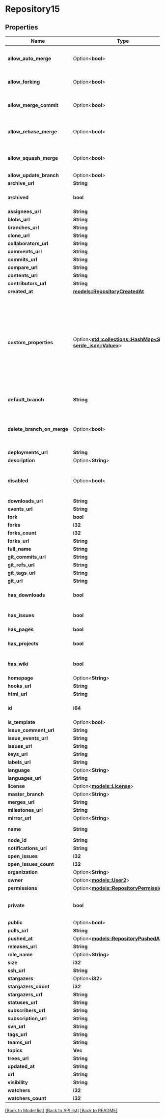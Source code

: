 # Repository15

## Properties

Name | Type | Description | Notes
------------ | ------------- | ------------- | -------------
**allow_auto_merge** | Option<**bool**> | Whether to allow auto-merge for pull requests. | [optional][default to false]
**allow_forking** | Option<**bool**> | Whether to allow private forks | [optional]
**allow_merge_commit** | Option<**bool**> | Whether to allow merge commits for pull requests. | [optional][default to true]
**allow_rebase_merge** | Option<**bool**> | Whether to allow rebase merges for pull requests. | [optional][default to true]
**allow_squash_merge** | Option<**bool**> | Whether to allow squash merges for pull requests. | [optional][default to true]
**allow_update_branch** | Option<**bool**> |  | [optional]
**archive_url** | **String** |  | 
**archived** | **bool** | Whether the repository is archived. | [default to false]
**assignees_url** | **String** |  | 
**blobs_url** | **String** |  | 
**branches_url** | **String** |  | 
**clone_url** | **String** |  | 
**collaborators_url** | **String** |  | 
**comments_url** | **String** |  | 
**commits_url** | **String** |  | 
**compare_url** | **String** |  | 
**contents_url** | **String** |  | 
**contributors_url** | **String** |  | 
**created_at** | [**models::RepositoryCreatedAt**](Repository_created_at.md) |  | 
**custom_properties** | Option<[**std::collections::HashMap<String, serde_json::Value>**](serde_json::Value.md)> | The custom properties that were defined for the repository. The keys are the custom property names, and the values are the corresponding custom property values. | [optional]
**default_branch** | **String** | The default branch of the repository. | 
**delete_branch_on_merge** | Option<**bool**> | Whether to delete head branches when pull requests are merged | [optional][default to false]
**deployments_url** | **String** |  | 
**description** | Option<**String**> |  | 
**disabled** | Option<**bool**> | Returns whether or not this repository is disabled. | [optional]
**downloads_url** | **String** |  | 
**events_url** | **String** |  | 
**fork** | **bool** |  | 
**forks** | **i32** |  | 
**forks_count** | **i32** |  | 
**forks_url** | **String** |  | 
**full_name** | **String** |  | 
**git_commits_url** | **String** |  | 
**git_refs_url** | **String** |  | 
**git_tags_url** | **String** |  | 
**git_url** | **String** |  | 
**has_downloads** | **bool** | Whether downloads are enabled. | [default to true]
**has_issues** | **bool** | Whether issues are enabled. | [default to true]
**has_pages** | **bool** |  | 
**has_projects** | **bool** | Whether projects are enabled. | [default to true]
**has_wiki** | **bool** | Whether the wiki is enabled. | [default to true]
**homepage** | Option<**String**> |  | 
**hooks_url** | **String** |  | 
**html_url** | **String** |  | 
**id** | **i64** | Unique identifier of the repository | 
**is_template** | Option<**bool**> |  | [optional]
**issue_comment_url** | **String** |  | 
**issue_events_url** | **String** |  | 
**issues_url** | **String** |  | 
**keys_url** | **String** |  | 
**labels_url** | **String** |  | 
**language** | Option<**String**> |  | 
**languages_url** | **String** |  | 
**license** | Option<[**models::License**](License.md)> |  | 
**master_branch** | Option<**String**> |  | [optional]
**merges_url** | **String** |  | 
**milestones_url** | **String** |  | 
**mirror_url** | Option<**String**> |  | 
**name** | **String** | The name of the repository. | 
**node_id** | **String** |  | 
**notifications_url** | **String** |  | 
**open_issues** | **i32** |  | 
**open_issues_count** | **i32** |  | 
**organization** | Option<**String**> |  | [optional]
**owner** | Option<[**models::User2**](User_2.md)> |  | 
**permissions** | Option<[**models::RepositoryPermissions**](Repository_permissions.md)> |  | [optional]
**private** | **bool** | Whether the repository is private or public. | 
**public** | Option<**bool**> |  | [optional]
**pulls_url** | **String** |  | 
**pushed_at** | Option<[**models::RepositoryPushedAt**](Repository_pushed_at.md)> |  | 
**releases_url** | **String** |  | 
**role_name** | Option<**String**> |  | [optional]
**size** | **i32** |  | 
**ssh_url** | **String** |  | 
**stargazers** | Option<**i32**> |  | [optional]
**stargazers_count** | **i32** |  | 
**stargazers_url** | **String** |  | 
**statuses_url** | **String** |  | 
**subscribers_url** | **String** |  | 
**subscription_url** | **String** |  | 
**svn_url** | **String** |  | 
**tags_url** | **String** |  | 
**teams_url** | **String** |  | 
**topics** | **Vec<String>** |  | 
**trees_url** | **String** |  | 
**updated_at** | **String** |  | 
**url** | **String** |  | 
**visibility** | **String** |  | 
**watchers** | **i32** |  | 
**watchers_count** | **i32** |  | 

[[Back to Model list]](../README.md#documentation-for-models) [[Back to API list]](../README.md#documentation-for-api-endpoints) [[Back to README]](../README.md)


